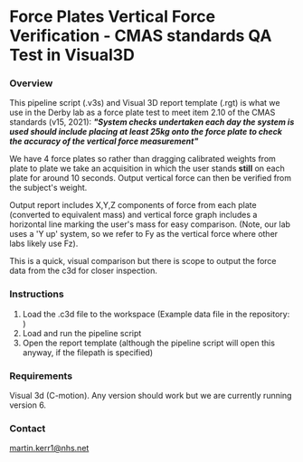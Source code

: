 # Force Plates Vertical Force Verification - CMAS standards QA Test in Visual3D 

### Overview
This pipeline script (.v3s) and Visual 3D report template (.rgt) is what we use in the Derby lab as a force plate test to meet item 2.10 of the CMAS standards (v15, 2021):
**_"System checks undertaken each day the system is used should include placing at least 25kg onto the force plate to check the accuracy of the vertical force measurement"_**

We have 4 force plates so rather than dragging calibrated weights from plate to plate we take an acquisition in which the user stands **still** on each plate for around 10 seconds. Output vertical force can then be verified from the subject's weight. 

Output report includes X,Y,Z components of force from each plate (converted to equivalent mass) and vertical force graph includes a horizontal line marking the user's mass for easy comparison. (Note, our lab uses a 'Y up' system, so we refer to Fy as the vertical force where other labs likely use Fz).

This is a quick, visual comparison but there is scope to output the force data from the c3d for closer inspection.

### Instructions

1. Load the .c3d file to the workspace  (Example data file in the repository:     )
2. Load and run the pipeline script
3. Open the report template (although the pipeline script will open this anyway, if the filepath is specified)

### Requirements
Visual 3d (C-motion). Any version should work but we are currently running version 6.
### Contact 
martin.kerr1@nhs.net

